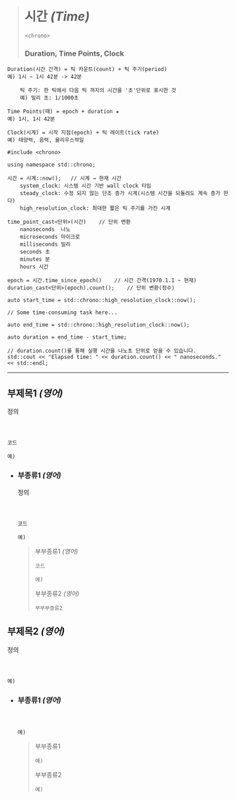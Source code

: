 ># 시간 *(Time)*
>`<chrono>`
>
>### Duration, Time Points, Clock
```
Duration(시간 간격) = 틱 카운트(count) + 틱 주기(period)
예) 1시 ~ 1시 42분 -> 42분

    틱 주기: 한 틱에서 다음 틱 까지의 시간을 '초'단위로 표시한 것
    예) 밀리 초: 1/1000초

Time Points(때) = epoch + duration ★
예) 1시, 1시 42분

Clock(시계) = 시작 지점(epoch) + 틱 레이트(tick rate)
예) 태양력, 음력, 율리우스적일
``` 
```angular2html
#include <chrono>

using namespace std::chrono;

시간 = 시계::now();   // 시계 → 현재 시간
    system_clock: 시스템 시간 기반 wall clock 타임
    steady_clock: 수정 되지 않는 단조 증가 시계(시스템 시간을 되돌려도 계속 증가 한다)
    high_resolution_clock: 최대한 짧은 틱 주기를 가진 시계

time_point_cast<단위>(시간)    // 단위 변환
    nanoseconds  나노
    microseconds 마이크로
    milliseconds 밀리
    seconds 초
    minutes 분
    hours 시간
    
epoch = 시간.time_since_epoch()    // 시간 간격(1970.1.1 ~ 현재)
duration_cast<단위>(epoch).count();    // 단위 변환(정수)
```
```
auto start_time = std::chrono::high_resolution_clock::now();

// Some time-consuming task here...

auto end_time = std::chrono::high_resolution_clock::now();

auto duration = end_time - start_time;

// duration.count()를 통해 실행 시간을 나노초 단위로 얻을 수 있습니다.
std::cout << "Elapsed time: " << duration.count() << " nanoseconds." << std::endl;
```
---

## 부제목1 *(영어)*
정의
###### <img src = ''>
```angular2html
코드

예)
```

+ ### 부종류1 *(영어)*
  정의
  ###### <img src = ''>
  ```
  코드
  
  예)
  ```
  >부부종류1 *(영어)*
  >```
  >코드
  >
  >예)
  >```
  >
  >부부종류2 *(영어)*
  >```
  >부부부종류2
  >
  >```

## 부제목2 *(영어)*
정의
###### <img src = ''>
```angular2html
예)
```

+ ### 부종류1 *(영어)*
  ###### <img src = ''>
  ```
  예)
  ```
  >부부종류1
  >```
  >예)
  >```
  >
  >부부종류2
  >```
  >예)
  >```